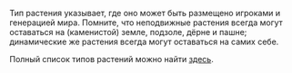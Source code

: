 Тип растения указывает, где оно может быть размещено игроками и генерацией мира. Помните, что неподвижные растения всегда могут оставаться на (каменистой) земле, подзоле, дёрне и пашне; динамические же растения всегда могут оставаться на самих себе.

Полный список типов растений можно найти [здесь](https://mcreator.net/wiki/plant-types-list).